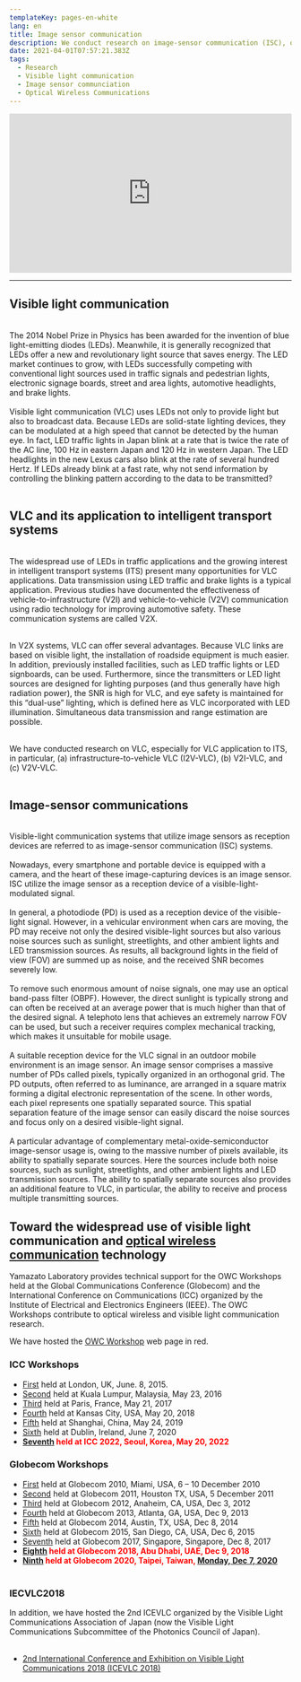 ```yaml
---
templateKey: pages-en-white
lang: en
title: Image sensor communication
description: We conduct research on image-sensor communication (ISC), one of the visible light communication (VLC) system.
date: 2021-04-01T07:57:21.383Z
tags:
  - Research
  - Visible light communication
  - Image sensor communciation
  - Optical Wireless Communications
---
```


<div style="padding:56.25% 0 0 0;position:relative;"><iframe src="https://player.vimeo.com/video/631908435?h=ebe66dc0ed&amp;badge=0&amp;autopause=0&amp;player_id=0&amp;app_id=58479" frameborder="0" allow="autoplay; fullscreen; picture-in-picture" allowfullscreen style="position:absolute;top:0;left:0;width:100%;height:100%;" title="IV21_Nagoya_University_Yamazato"></iframe></div><script src="https://player.vimeo.com/api/player.js"></script>

---

## Visible light communication

<br />
The 2014 Nobel Prize in Physics has been awarded for the invention of blue light-emitting diodes (LEDs). Meanwhile, it is generally recognized that LEDs offer a new and revolutionary light source that saves energy. The LED market continues to grow, with LEDs successfully competing with conventional light sources used in traffic signals and pedestrian lights, electronic signage boards, street and area lights, automotive headlights, and brake lights.
<br /><br />
Visible light communication (VLC) uses LEDs not only to provide light but also to broadcast data. Because LEDs are solid-state lighting devices, they can be modulated at a high speed that cannot be detected by the human eye. In fact, LED traffic lights in Japan blink at a rate that is twice the rate of the AC line, 100 Hz in eastern Japan and 120 Hz in western Japan. The LED headlights in the new Lexus cars also blink at the rate of several hundred Hertz. If LEDs already blink at a fast rate, why not send information by controlling the blinking pattern according to the data to be transmitted?
<br /><br />

## VLC and its application to intelligent transport systems

<br />
The widespread use of LEDs in traffic applications and the growing interest in intelligent transport systems (ITS) present many opportunities for VLC applications. Data transmission using LED traffic and brake lights is a typical application. Previous studies have documented the effectiveness of vehicle-to-infrastructure (V2I) and vehicle-to-vehicle (V2V) communication using radio technology for improving automotive safety. These communication systems are called V2X.
<br /><br />

In V2X systems, VLC can offer several advantages. Because VLC links are based on visible light, the installation of roadside equipment is much easier. In addition, previously installed facilities, such as LED traffic lights or LED signboards, can be used. Furthermore, since the transmitters or LED light sources are designed for lighting purposes (and thus generally have high radiation power), the SNR is high for VLC, and eye safety is maintained for this “dual-use” lighting, which is defined here as VLC incorporated with LED illumination. Simultaneous data transmission and range estimation are possible.
<br /><br />

We have conducted research on VLC, especially for VLC application to ITS, in particular, (a) infrastructure-to-vehicle VLC (I2V-VLC), (b) V2I-VLC, and (c) V2V-VLC.
<br /><br />

## Image-sensor communications

<br />
Visible-light communication systems that utilize image sensors as reception devices are referred to as image-sensor communication (ISC) systems.
<br /><br />
Nowadays, every smartphone and portable device is equipped with a camera, and the heart of these image-capturing devices is an image sensor. ISC utilize the image sensor as a reception device of a visible-light-modulated signal.
<br /><br />
In general, a photodiode (PD) is used as a reception device of the visible-light signal. However, in a vehicular environment when cars are moving, the PD may receive not only the desired visible-light sources but also various noise sources such as sunlight, streetlights, and other ambient lights and LED transmission sources. As results, all background lights in the field of view (FOV) are summed up as noise, and the received SNR becomes severely low.
<br /><br />
To remove such enormous amount of noise signals, one may use an optical band-pass filter (OBPF). However, the direct sunlight is typically strong and can often be received at an average power that is much higher than that of the desired signal. A telephoto lens that achieves an extremely narrow FOV can be used, but such a receiver requires complex mechanical tracking, which makes it unsuitable for mobile usage.
<br /><br />
A suitable reception device for the VLC signal in an outdoor mobile environment is an image sensor. An image sensor comprises a massive number of PDs called pixels, typically organized in an orthogonal grid. The PD outputs, often referred to as luminance, are arranged in a square matrix forming a digital electronic representation of the scene. In other words, each pixel represents one spatially separated source. This spatial separation feature of the image sensor can easily discard the noise sources and focus only on a desired visible-light signal.
<br /><br />
A particular advantage of complementary metal-oxide-semiconductor image-sensor usage is, owing to the massive number of pixels available, its ability to spatially separate sources. Here the sources include both noise sources, such as sunlight, streetlights, and other ambient lights and LED transmission sources.
The ability to spatially separate sources also provides an additional feature to VLC, in particular, the ability to receive and process multiple transmitting sources.


## Toward the widespread use of visible light communication and [optical wireless communication](/en/Optical-Wireless-Communications-OWC-Workshop/) technology

Yamazato Laboratory provides technical support for the OWC Workshops held at the Global Communications Conference (Globecom) and the International Conference on Communications (ICC) organized by the Institute of Electrical and Electronics Engineers (IEEE). The OWC Workshops contribute to optical wireless and visible light communication research.

We have hosted the [OWC Workshop](/en/Optical-Wireless-Communications-OWC-Workshop/) web page in red.

### ICC Workshops

- [First](https://icc2015.ieee-icc.org/content/workshops.html) held at London, UK, June. 8, 2015.
- [Second](https://icc2016.ieee-icc.org/content/workshops.html#W02) held at Kuala Lumpur, Malaysia, May 23, 2016
- [Third](https://icc2017.ieee-icc.org/workshop/3rd-workshop-optical-wireless-communications-owc.html) held at Paris, France, May 21, 2017
- [Fourth](https://icc2018.ieee-icc.org/workshop/4th-workshop-optical-wireless-communications-owc) held at Kansas City, USA, May 20, 2018
- [Fifth](https://icc2019.ieee-icc.org/workshop/w23-5th-workshop-optical-wireless-communications) held at Shanghai, China, May 24, 2019
- [Sixth](https://icc2020.ieee-icc.org/workshop/ws-17-workshop-optical-wireless-communications) held at Dublin, Ireland, June 7, 2020
- **<span style="color: red; ">[Seventh](http://yamazato.nuee.nagoya-u.ac.jp/owc2022/index.html) held at ICC 2022, Seoul, Korea, May 20, 2022</span>**

### Globecom Workshops

- [First](https://globecom2010.ieee-globecom.org/WORKSHOPS.html) held at Globecom 2010, Miami, USA, 6 – 10 December 2010
- [Second](https://globecom2011.ieee-globecom.org/workshops.html) held at Globecom 2011, Houston TX, USA, 5 December 2011
- [Third](http://www.bu.edu/smartlighting/optical-wireless-communications-workshop/) held at Globecom 2012, Anaheim, CA, USA, Dec 3, 2012
- [Fourth](https://www.ece.mcmaster.ca/~hranilovic/owc13/OWC_2013/Home.html) held at Globecom 2013, Atlanta, GA, USA, Dec 9, 2013
- [Fifth](http://www.bu.edu/smartlighting/5th-ieee-workshop-on-optical-wireless-communications-owc14/) held at Globecom 2014, Austin, TX, USA, Dec 8, 2014
- [Sixth](http://owcworkshop.ok.ubc.ca/) held at Globecom 2015, San Diego, CA, USA, Dec 6, 2015
- [Seventh](https://globecom2017.ieee-globecom.org/workshop/ws-11-7th-ieee-globecom-workshop-optical-wireless-communications-owc%e2%80%9917) held at Globecom 2017, Singapore, Singapore, Dec 8, 2017
- **<span style="color: red; ">[Eighth](http://yamazato.nuee.nagoya-u.ac.jp/owc2018/index.html) held at Globecom 2018, Abu Dhabi, UAE, Dec 9, 2018</span>**
- **<span style="color: red; ">[Ninth](http://yamazato.nuee.nagoya-u.ac.jp/owc2020/) held at Globecom 2020, Taipei, Taiwan, [Monday, Dec 7, 2020](https://globecom2020.ieee-globecom.org/workshop/ws-01-workshop-optical-wireless-communications-owc)</span>**
  <br /><br />

### IECVLC2018

  In addition, we have hosted the 2nd ICEVLC organized by the Visible Light Communications Association of Japan (now the Visible Light Communications Subcommittee of the Photonics Council of Japan).
  <br /><br />
- [2nd International Conference and Exhibition on Visible Light Communications 2018 (ICEVLC 2018)](http://yamazato.nuee.nagoya-u.ac.jp/icevlc2018)
